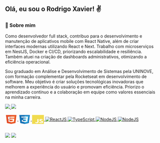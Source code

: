 ## Olá, eu sou o Rodrigo Xavier! ✌

### 🔭 Sobre mim
Como desenvolvedor full stack, contribuo para o desenvolvimento e manutenção de aplicativos mobile com React Native, além de criar interfaces modernas utilizando React e Next. Trabalho com microserviços em NestJS, Docker e CI/CD, priorizando escalabilidade e resiliência. Também atuei na criação de dashboards administrativos, otimizando a eficiência operacional.  

Sou graduado em Análise e Desenvolvimento de Sistemas pela UNINOVE, com formação complementar pela Rocketseat em desenvolvimento de software. Meu objetivo é criar soluções tecnológicas inovadoras que melhorem a experiência do usuário e promovam eficiência. Priorizo o aprendizado contínuo e a colaboração em equipe como valores essenciais na minha carreira.

<div>
  <a href="https://github.com/rodrigueira97">
      <img height="180em" src="https://github-readme-stats.vercel.app/api?username=rodrigueira97&show_icons=true&theme=dracula&include_all_commits=true&count_private=true"/>
  <img height="180em" src="https://github-readme-stats.vercel.app/api/top-langs/?username=rodrigueira97&layout=compact&langs_count=7&theme=dracula"/>
</div>
  
<div style="display: inline_block"><br>
  <img align="center" alt="HTML" height="30" width="40" src="https://raw.githubusercontent.com/devicons/devicon/master/icons/html5/html5-original.svg">
  <img align="center" alt="CSS" height="30" width="40" src="https://raw.githubusercontent.com/devicons/devicon/master/icons/css3/css3-original.svg">
  <img align="center" alt="javascript" height="30" width="40" src="https://raw.githubusercontent.com/devicons/devicon/master/icons/javascript/javascript-plain.svg">
  <img align="center" alt="ReactJS" height="30" width="40" src="https://www.svgrepo.com/show/303500/react-1-logo.svg">
  <img align="center" alt="TypeScript" height="30" width="40" src="https://www.svgrepo.com/show/349540/typescript.svg">
  <img align="center" alt="NodeJS" height="30" width="40" src="https://www.svgrepo.com/show/354119/nodejs-icon.svg">
  <img align="center" alt="NodeJS" height="30" width="40" src="https://www.svgrepo.com/show/373863/nest-middleware-js.svg">
</div>

##
 
<div> 
  <a href = "mailto:rodrigoxc97@hotmail.com"><img src="https://img.shields.io/badge/-Gmail-%23333?style=for-the-badge&logo=gmail&logoColor=red" target="_blank"></a>
  <a href="https://www.linkedin.com/in/rodrigo-xavier-58bb64234/" target="_blank"><img src="https://img.shields.io/badge/-LinkedIn-%230077B5?style=for-the-badge&logo=linkedin&logoColor=white" target="_blank"></a>
</div>
